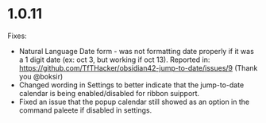 # 1.0.11
Fixes:
- Natural Language Date form - was not formatting date properly if it was a 1 digit date (ex: oct 3, but working if oct 13). Reported in: https://github.com/TfTHacker/obsidian42-jump-to-date/issues/9 (Thank you @boksir)
- Changed wording in Settings to better indicate that the jump-to-date calendar is being enabled/disabled for ribbon suipport.
- Fixed an issue that the popup calendar still showed as an option in the command paleete if disabled in settings.